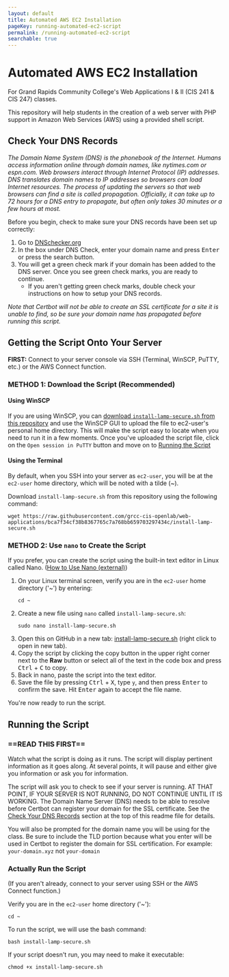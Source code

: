 ```yaml
---
layout: default
title: Automated AWS EC2 Installation
pageKey: running-automated-ec2-script
permalink: /running-automated-ec2-script
searchable: true
---
```


# Automated AWS EC2 Installation

For Grand Rapids Community College's Web Applications I &amp; II (CIS 241 &amp; CIS 247) classes. 

This repository will help students in the creation of a web server with PHP support in Amazon Web Services (AWS) using a provided shell script.

## Check Your DNS Records

_The Domain Name System (DNS) is the phonebook of the Internet. Humans access information online through domain names, like nytimes.com or espn.com. Web browsers interact through Internet Protocol (IP) addresses. DNS translates domain names to IP addresses so browsers can load Internet resources. The process of updating the servers so that web browsers can find a site is called propagation. Officially, it can take up to 72 hours for a DNS entry to propagate, but often only takes 30 minutes or a few hours at most._

Before you begin, check to make sure your DNS records have been set up correctly:

1. Go to [DNSchecker.org](https://dnschecker.org/)
2. In the box under DNS Check, enter your domain name and press <kbd>Enter</kbd> or press the search button.
3. You will get a green check mark if your domain has been added to the DNS server. Once you see green check marks, you are ready to continue.
    - If you aren't getting green check marks, double check your instructions on how to setup your DNS records.

*Note that Certbot will not be able to create an SSL certificate for a site it is unable to find, so be sure your domain name has propagated before running this script.*

## Getting the Script Onto Your Server

**FIRST:** Connect to your server console via SSH (Terminal, WinSCP, PuTTY, etc.) or the AWS Connect function.

### METHOD 1: Download the Script (Recommended)

#### Using WinSCP

If you are using WinSCP, you can [download `install-lamp-secure.sh` from this repository](https://raw.githubusercontent.com/grcc-cis-openlab/web-applications/bca7f34cf38b8367765c7a768bb659703297434c/install-lamp-secure.sh) and use the WinSCP GUI to upload the file to ec2-user's personal home directory. This will make the script easy to locate when you need to run it in a few moments. Once you've uploaded the script file, click on the `Open session in PuTTY` button and move on to [Running the Script](#running-the-script)

#### Using the Terminal

By default, when you SSH into your server as `ec2-user`, you will be at the `ec2-user` home directory, which will be noted with a tilde (~).

Download `install-lamp-secure.sh` from this repository using the following command:

```shell
wget https://raw.githubusercontent.com/grcc-cis-openlab/web-applications/bca7f34cf38b8367765c7a768bb659703297434c/install-lamp-secure.sh
```

### METHOD 2: Use `nano` to Create the Script

If you prefer, you can create the script using the built-in text editor in Linux called Nano. ([How to Use Nano (external)](https://linuxize.com/post/how-to-use-nano-text-editor/)) 

1. On your Linux terminal screen, verify you are in the `ec2-user` home directory ('~') by entering: 
    ```shell
    cd ~
    ```
2. Create a new file using `nano` called `install-lamp-secure.sh`:
    ```shell
    sudo nano install-lamp-secure.sh
    ```
3. Open this on GitHub in a new tab: [install-lamp-secure.sh](https://raw.githubusercontent.com/grcc-cis-openlab/web-applications/bca7f34cf38b8367765c7a768bb659703297434c/install-lamp-secure.sh) (right click to open in new tab).
4. Copy the script by clicking the copy button in the upper right corner next to the **Raw** button or select all of the text in the code box and press <kbd>Ctrl</kbd> \+ <kbd>C</kbd> to copy.
5. Back in nano, paste the script into the text editor.
6. Save the file by pressing <kbd>Ctrl</kbd> \+ <kbd>X</kbd>, type `y`, and then press <kbd>Enter</kbd> to confirm the save. Hit <kbd>Enter</kbd> again to accept the file name.

You're now ready to run the script.

## Running the Script

### ==READ THIS FIRST==

Watch what the script is doing as it runs. The script will display pertinent information as it goes along. At several points, it will pause and either give you information or ask you for information. 

The script will ask you to check to see if your server is running. AT THAT POINT, IF YOUR SERVER IS NOT RUNNING, DO NOT CONTINUE UNTIL IT IS WORKING. The Domain Name Server (DNS) needs to be able to resolve before Certbot can register your domain for the SSL certificate. See the [Check Your DNS Records](#check-your-dns-records) section at the top of this readme file for details.

You will also be prompted for the domain name you will be using for the class. Be sure to include the TLD portion because what you enter will be used in Certbot to register the domain for SSL certification. For example: `your-domain.xyz` not `your-domain`

### Actually Run the Script

(If you aren't already, connect to your server using SSH or the AWS Connect function.)

Verify you are in the `ec2-user` home directory ('~'):

```shell
cd ~
```

To run the script, we will use the bash command:

```shell
bash install-lamp-secure.sh
```

If your script doesn't run, you may need to make it executable:

```shell
chmod +x install-lamp-secure.sh
```
